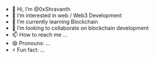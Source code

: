 - 👋 Hi, I’m @0xShravanth
- 👀 I’m interested in web / Web3 Development 
- 🌱 I’m currently learning Blockchain 
- 💞️ I’m looking to collaborate on blockchain development
- 📫 How to reach me ...
- 😄 Pronouns: ... 
- ⚡ Fun fact: ...  

<!---
0xShravanth/0xShravanth is a ✨ special ✨ repository because its `README.md` (this file) appears on your GitHub profile.
You can click the Preview link to take a look at your changes.
--->
